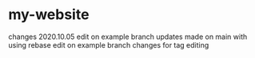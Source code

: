 # my-website
changes 2020.10.05
edit on example branch
updates made on main with using rebase
edit on example branch
changes for tag editing
